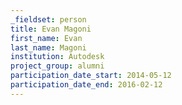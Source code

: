 ```yaml
---
_fieldset: person
title: Evan Magoni
first_name: Evan
last_name: Magoni
institution: Autodesk
project_group: alumni
participation_date_start: 2014-05-12
participation_date_end: 2016-02-12
---
```

